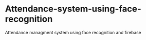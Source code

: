 # Attendance-system-using-face-recognition
Attendance managment system using face recognition and firebase
